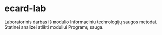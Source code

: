 # ecard-lab
Laboratorinis darbas iš modulio Informaciniu technologijų saugos metodai.
Statinei analizei atlikti moduliui Programų sauga.
